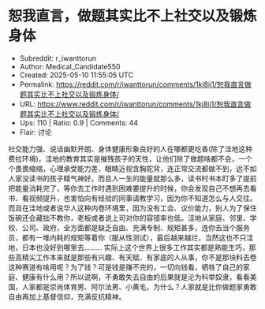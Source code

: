 # 恕我直言，做题其实比不上社交以及锻炼身体

- Subreddit: r_iwanttorun
- Author: Medical_Candidate550
- Created: 2025-05-10 11:55:05 UTC
- Permalink: https://reddit.com/r/iwanttorun/comments/1kj8ij1/恕我直言做题其实比不上社交以及锻炼身体/
- URL: https://www.reddit.com/r/iwanttorun/comments/1kj8ij1/恕我直言做题其实比不上社交以及锻炼身体/
- Ups: 110 | Ratio: 0.9 | Comments: 44
- Flair: 讨论


社交能力强、说话幽默开朗、身体健康形象良好的人在哪都更吃香(除了洼地这种费拉环境)，洼地的教育其实是摧残孩子的天性，让他们除了做题啥都不会，一个个畏畏缩缩，心理承受能力差，眼睛近视含胸驼背，连正常交流都做不到，远不如人家没读书的孩子精气神好。而且人一生的能量就那么多，读书时书本盯多了提前把能量消耗完了，等你去工作时遇到困难要提升的时候，你会发现自己不想再去看书、看视频提升，也害怕向有经验的同事请教学习，因为你不知道怎么与人交往。
而且在洼地或者说华人这种内卷环境里，因为没有工会、议价能力，别人为了保住饭碗还会藏拙不教你，老板或者说上司对你的容错率也低。洼地从家庭、邻里、学校、公司、政府，全方面都是缺乏自由、充满专制、规矩甚多，连你去当个服务员，都有一堆内耗的规矩等着你（服从性测试），最后越来越烂，当然这也不只洼地，日本也没好到哪里去………
实际上这个世界上很多工作其实都是熟能生巧，那些高精尖工作本来就是那些有兴趣、有天赋、有家底的人从事，你不是那块料去卷这种赛道有啥用呢？为了钱？可是钱是赚不完的，一切向钱看，牺牲了自己的家庭、健康有什么用？所以说啊，不勇敢失去自由的后果就是沦为科举奴隶，看看美国，人家都是崇尚体育男、阿尔法男、小黄毛，为什么？人家就是比你做题家勇敢自由再加上基督信仰，充满反抗精神。

